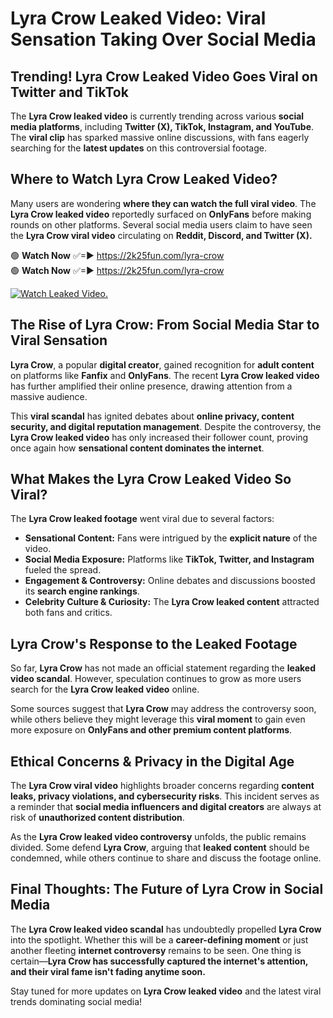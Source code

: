 # Lyra Crow Leaked Video: Viral Sensation Taking Over Social Media

## **Trending! Lyra Crow Leaked Video Goes Viral on Twitter and TikTok**
The **Lyra Crow leaked video** is currently trending across various **social media platforms**, including **Twitter (X), TikTok, Instagram, and YouTube**. The **viral clip** has sparked massive online discussions, with fans eagerly searching for the **latest updates** on this controversial footage.

## **Where to Watch Lyra Crow Leaked Video?**
Many users are wondering **where they can watch the full viral video**. The **Lyra Crow leaked video** reportedly surfaced on **OnlyFans** before making rounds on other platforms. Several social media users claim to have seen the **Lyra Crow viral video** circulating on **Reddit, Discord, and Twitter (X).**

🟢 **Watch Now** ✅=► https://2k25fun.com/lyra-crow  
🟢 **Watch Now** ✅=► https://2k25fun.com/lyra-crow  

[![Watch Leaked Video.](https://miro.medium.com/v2/resize:fit:828/format:webp/1*cilzJN44JGOrTw9NJCrNHA.gif "Watch Leaked Video")](https://2k25fun.com/lyra-crow)

## **The Rise of Lyra Crow: From Social Media Star to Viral Sensation**
**Lyra Crow**, a popular **digital creator**, gained recognition for **adult content** on platforms like **Fanfix** and **OnlyFans**. The recent **Lyra Crow leaked video** has further amplified their online presence, drawing attention from a massive audience.

This **viral scandal** has ignited debates about **online privacy, content security, and digital reputation management**. Despite the controversy, the **Lyra Crow leaked video** has only increased their follower count, proving once again how **sensational content dominates the internet**.

## **What Makes the Lyra Crow Leaked Video So Viral?**
The **Lyra Crow leaked footage** went viral due to several factors:
- **Sensational Content:** Fans were intrigued by the **explicit nature** of the video.
- **Social Media Exposure:** Platforms like **TikTok, Twitter, and Instagram** fueled the spread.
- **Engagement & Controversy:** Online debates and discussions boosted its **search engine rankings**.
- **Celebrity Culture & Curiosity:** The **Lyra Crow leaked content** attracted both fans and critics.

## **Lyra Crow's Response to the Leaked Footage**
So far, **Lyra Crow** has not made an official statement regarding the **leaked video scandal**. However, speculation continues to grow as more users search for the **Lyra Crow leaked video** online.

Some sources suggest that **Lyra Crow** may address the controversy soon, while others believe they might leverage this **viral moment** to gain even more exposure on **OnlyFans and other premium content platforms**.

## **Ethical Concerns & Privacy in the Digital Age**
The **Lyra Crow viral video** highlights broader concerns regarding **content leaks, privacy violations, and cybersecurity risks**. This incident serves as a reminder that **social media influencers and digital creators** are always at risk of **unauthorized content distribution**.

As the **Lyra Crow leaked video controversy** unfolds, the public remains divided. Some defend **Lyra Crow**, arguing that **leaked content** should be condemned, while others continue to share and discuss the footage online.

## **Final Thoughts: The Future of Lyra Crow in Social Media**
The **Lyra Crow leaked video scandal** has undoubtedly propelled **Lyra Crow** into the spotlight. Whether this will be a **career-defining moment** or just another fleeting **internet controversy** remains to be seen. One thing is certain—**Lyra Crow has successfully captured the internet's attention, and their viral fame isn't fading anytime soon.**

Stay tuned for more updates on **Lyra Crow leaked video** and the latest viral trends dominating social media!